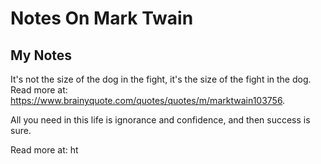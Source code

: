 # Notes On Mark Twain
## My Notes 

It's not the size of the dog in the fight, it's the size of the fight in the dog.
Read more at: https://www.brainyquote.com/quotes/quotes/m/marktwain103756. 

All you need in this life is ignorance and confidence, and then success is sure.

Read more at: ht